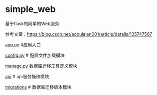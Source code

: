 # simple_web
基于flask的简单的Web服务

参考文章：https://blog.csdn.net/aobulaien001/article/details/135747567

[app.py](app.py) #应用入口

[config.py](config.py) # 配置文件加载模块

[manage.py](manage.py) 数据库迁移工具定义模块

[api](api) # api服务操作模块

[migrations](migrations) # 数据库迁移版本模块
